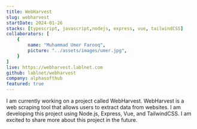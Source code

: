 ```yaml
---
title: WebHarvest
slug: webharvest
startDate: 2024-01-26
stacks: [typescript, javascript,nodejs, express, vue, tailwindCSS]
collaborators: [
    {
        name: "Muhammad Umer Farooq",
        picture: "../assets/images/umer.jpg",
    }
]
live: https://webharvest.lablnet.com
github: lablnet/webharvest
company: alphasofthub
featured: true
---
```


I am currently working on a project called WebHarvest. WebHarvest is a web scraping tool that allows users to extract data from websites. I am developing this project using Node.js, Express, Vue, and TailwindCSS. I am excited to share more about this project in the future.
